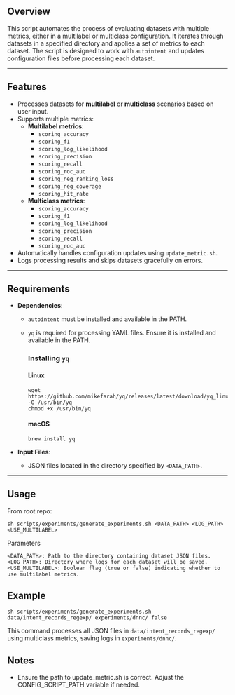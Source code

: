 ## Overview
This script automates the process of evaluating datasets with multiple metrics, either in a multilabel or multiclass configuration. It iterates through datasets in a specified directory and applies a set of metrics to each dataset. The script is designed to work with `autointent` and updates configuration files before processing each dataset.

---

## Features
- Processes datasets for **multilabel** or **multiclass** scenarios based on user input.
- Supports multiple metrics:
  - **Multilabel metrics**:
    - `scoring_accuracy`
    - `scoring_f1`
    - `scoring_log_likelihood`
    - `scoring_precision`
    - `scoring_recall`
    - `scoring_roc_auc`
    - `scoring_neg_ranking_loss`
    - `scoring_neg_coverage`
    - `scoring_hit_rate`
  - **Multiclass metrics**:
    - `scoring_accuracy`
    - `scoring_f1`
    - `scoring_log_likelihood`
    - `scoring_precision`
    - `scoring_recall`
    - `scoring_roc_auc`
- Automatically handles configuration updates using `update_metric.sh`.
- Logs processing results and skips datasets gracefully on errors.

---

## Requirements
- **Dependencies**:
  - `autointent` must be installed and available in the PATH.
  - `yq` is required for processing YAML files. Ensure it is installed and available in the PATH.

    ### Installing `yq`

    #### Linux
    ```
    wget https://github.com/mikefarah/yq/releases/latest/download/yq_linux_amd64 -O /usr/bin/yq
    chmod +x /usr/bin/yq
    ```
    #### macOS
    ```
    brew install yq
    ```

- **Input Files**:
  - JSON files located in the directory specified by `<DATA_PATH>`.

---

## Usage
From root repo:
```
sh scripts/experiments/generate_experiments.sh <DATA_PATH> <LOG_PATH> <USE_MULTILABEL>
```
Parameters

    <DATA_PATH>: Path to the directory containing dataset JSON files.
    <LOG_PATH>: Directory where logs for each dataset will be saved.
    <USE_MULTILABEL>: Boolean flag (true or false) indicating whether to use multilabel metrics.

## Example
```
sh scripts/experiments/generate_experiments.sh data/intent_records_regexp/ experiments/dnnc/ false
```

This command processes all JSON files in `data/intent_records_regexp/` using multiclass metrics, saving logs in `experiments/dnnc/`.

## Notes

- Ensure the path to update_metric.sh is correct. Adjust the CONFIG_SCRIPT_PATH variable if needed.
